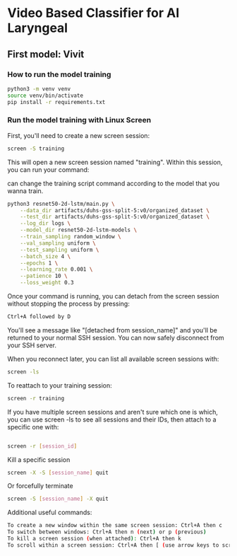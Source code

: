 # Video Based Classifier for AI Laryngeal

## First model: Vivit

### How to run the model training

```bash
python3 -m venv venv
source venv/bin/activate
pip install -r requirements.txt
```

### Run the model training with Linux Screen

First, you'll need to create a new screen session:

```bash
screen -S training
```

This will open a new screen session named "training". Within this session, you can run your command:

can change the training script command according to the model that you wanna train. 

```bash
python3 resnet50-2d-lstm/main.py \
    --data_dir artifacts/duhs-gss-split-5:v0/organized_dataset \
    --test_dir artifacts/duhs-gss-split-5:v0/organized_dataset \
    --log_dir logs \
    --model_dir resnet50-2d-lstm-models \
    --train_sampling random_window \
    --val_sampling uniform \
    --test_sampling uniform \
    --batch_size 4 \
    --epochs 1 \
    --learning_rate 0.001 \
    --patience 10 \
    --loss_weight 0.3
```

Once your command is running, you can detach from the screen session without stopping the process by pressing:

```bash
Ctrl+A followed by D
```

You'll see a message like "[detached from session_name]" and you'll be returned to your normal SSH session. You can now safely disconnect from your SSH server.

When you reconnect later, you can list all available screen sessions with:

```bash
screen -ls
```

To reattach to your training session:

```bash
screen -r training
```

If you have multiple screen sessions and aren't sure which one is which, you can use screen -ls to see all sessions and their IDs, then attach to a specific one with:

```bash

screen -r [session_id]
```

Kill a specific session

```bash
screen -X -S [session_name] quit
```

Or forcefully terminate

```bash
screen -S [session_name] -X quit
```

Additional useful commands:

```bash
To create a new window within the same screen session: Ctrl+A then c
To switch between windows: Ctrl+A then n (next) or p (previous)
To kill a screen session (when attached): Ctrl+A then k
To scroll within a screen session: Ctrl+A then [ (use arrow keys to scroll, press Esc to exit scroll mode)
```
